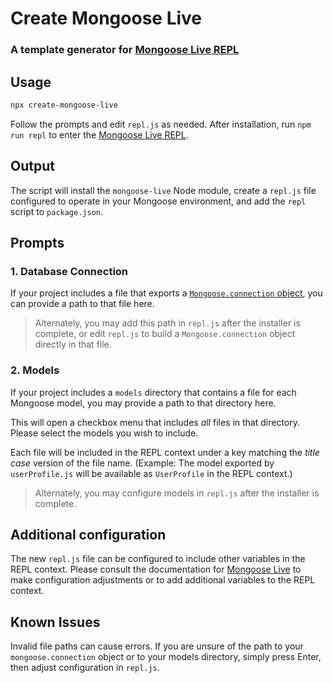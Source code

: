 # Create Mongoose Live

### A template generator for [Mongoose Live REPL](https://www.npmjs.com/package/mongoose-live)

## Usage
```bash
npx create-mongoose-live
```
Follow the prompts and edit `repl.js` as needed. After installation, run `npm run repl` to enter the [Mongoose Live REPL](https://www.npmjs.com/package/mongoose-live).

## Output

The script will install the `mongoose-live` Node module, create a `repl.js` file configured to operate in your Mongoose environment, and add the `repl` script to `package.json`.

## Prompts

### 1. Database Connection
If your project includes a file that exports a [`Mongoose.connection` object](https://mongoosejs.com/docs/api/mongoose.html#mongoose_Mongoose-connection), you can provide a path to that file here.

>Alternately, you may add this path in `repl.js` after the installer is complete, or edit `repl.js` to build a `Mongoose.connection` object directly in that file.

### 2. Models
If your project includes a `models` directory that contains a file for each Mongoose model, you may provide a path to that directory here.

This will open a checkbox menu that includes _all_ files in that directory. Please select the models you wish to include.

Each file will be included in the REPL context under a key matching the _title case_ version of the file name. (Example: The model exported by `userProfile.js` will be available as `UserProfile` in the REPL context.)

>Alternately, you may configure models in `repl.js` after the installer is complete.

## Additional configuration

The new `repl.js` file can be configured to include other variables in the REPL context. Please consult the documentation for [Mongoose Live](https://www.npmjs.com/package/mongoose-live) to make configuration adjustments or to add additional variables to the REPL context.

## Known Issues
Invalid file paths can cause errors. If you are unsure of the path to your `mongoose.connection` object or to your models directory, simply press Enter, then adjust configuration in `repl.js`.
